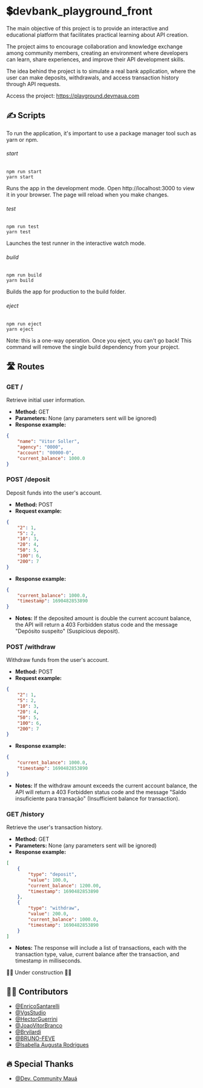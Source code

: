 
# 💲devbank_playground_front


The main objective of this project is to provide an interactive and educational platform that facilitates practical learning about API creation. 

The project aims to encourage collaboration and knowledge exchange among community members, creating an environment where developers can learn, share experiences, and improve their API development skills. 

The idea behind the project is to simulate a real bank application, where the user can make deposits, withdrawals, and access transaction history through API requests.

Access the project: https://playground.devmaua.com




## ✍️ Scripts
To run the application, it's important to use a package manager tool such as yarn or npm.

###### start
    npm run start
    yarn start

Runs the app in the development mode. 
Open http://localhost:3000 to view it in your browser. 
The page will reload when you make changes.

###### test
    npm run test
    yarn test

Launches the test runner in the interactive watch mode.

###### build
    npm run build
    yarn build

Builds the app for production to the build folder.

###### eject
    npm run eject
    yarn eject

Note: this is a one-way operation. Once you eject, you can't go back! 
This command will remove the single build dependency from your project.


## 🛣️ Routes

### GET /

Retrieve initial user information.
- **Method:** GET
- **Parameters:** None (any parameters sent will be ignored)
- **Response example:**

```json
{
    "name": "Vitor Soller",
    "agency": "0000",
    "account": "00000-0",
    "current_balance": 1000.0
}
```

### POST /deposit

Deposit funds into the user's account.
- **Method:** POST
- **Request example:**

```json
{
    "2": 1,
    "5": 2,
    "10": 3,
    "20": 4,
    "50": 5,
    "100": 6,
    "200": 7
}
```
- **Response example:**

```json
{
    "current_balance": 1000.0,
    "timestamp": 1690482853890
}
```

- **Notes:** If the deposited amount is double the current account balance, the API will return a 403 Forbidden status code and the message "Depósito suspeito" (Suspicious deposit).

### POST /withdraw

Withdraw funds from the user's account.
- **Method:** POST
- **Request example:**

```json
{
    "2": 1,
    "5": 2,
    "10": 3,
    "20": 4,
    "50": 5,
    "100": 6,
    "200": 7
}
```
- **Response example:**

```json
{
    "current_balance": 1000.0,
    "timestamp": 1690482853890
}
```

- **Notes:** If the withdraw amount exceeds the current account balance, the API will return a 403 Forbidden status code and the message "Saldo insuficiente para transação" (Insufficient balance for transaction).

### GET /history

Retrieve the user's transaction history.
- **Method:** GET
- **Parameters:** None (any parameters sent will be ignored)
- **Response example:**

```json
[
    {
        "type": "deposit",
        "value": 100.0,
        "current_balance": 1200.00,
        "timestamp": 1690482853890
    },
    {
        "type": "withdraw",
        "value": 200.0,
        "current_balance": 1000.0,
        "timestamp": 1690482853890
    }
]
```

- **Notes:** The response will include a list of transactions, each with the transaction type, value, current balance after the transaction, and timestamp in milliseconds.

🚧👷 Under construction 👷🚧

## 👨‍🎨 Contributors

- [@EnricoSantarelli](https://github.com/EnricoSantarelli)
- [@VgsStudio](https://github.com/VgsStudio)
- [@HectorGuerrini](https://github.com/hectorguerrini)
- [@JoaoVitorBranco](https://github.com/JoaoVitorBranco)
- [@Brvilardi](https://github.com/Brvilardi)
- [@BRUNO-FEVE](https://github.com/BRUNO-FEVE)
- [@Isabella Augusta Rodrigues](https://www.behance.net/aaaaaa273)

## 🔥 Special Thanks

- [@Dev. Community Mauá](https://www.instagram.com/devcommunitymaua/)



